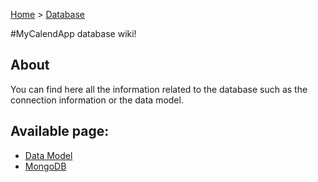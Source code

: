 [Home](https://github.com/MyCalendApp/backend/wiki/Home) > [Database](https://github.com/MyCalendApp/backend/wiki/Database)


#MyCalendApp database wiki!

## About

You can find here all the information related to the database such as the connection information or the data model.

## Available page: 
- [Data Model](./datamodel.md)
- [MongoDB](./mongodb.md)
